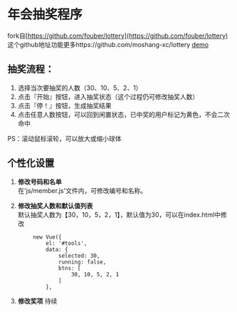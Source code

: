 # 年会抽奖程序
fork自[https://github.com/fouber/lottery](https://github.com/fouber/lottery)  
这个github地址功能更多https://github.com/moshang-xc/lottery[](https://github.com/moshang-xc/lottery)
[demo](https://ketra21.github.io/lottery/)



## 抽奖流程：

1. 选择当次要抽奖的人数（30、10、5、2、1）
2. 点击『开始』按钮，进入抽奖状态（这个过程仍可修改抽奖人数）
3. 点击『停！』按钮，生成抽奖结果
4. 点击任意人数按钮，可以回到闲置状态，已中奖的用户标记为黄色，不会二次命中

PS：滚动鼠标滚轮，可以放大或缩小球体

## 个性化设置

1. **修改号码和名单**  
在'js/member.js'文件内，可修改编号和名称。

2. **修改抽奖人数和默认值列表**  
默认抽奖人数为【30，10，5，2，1】，默认值为30，可以在index.html中修改

```
        new Vue({
            el: '#tools',
            data: {
                selected: 30,
                running: false,
                btns: [
                    30, 10, 5, 2, 1
                ]
            },
```

3. **修改奖项**
待续

